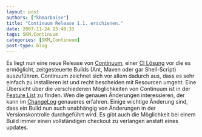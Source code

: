 ```yaml
---
layout: post
authors: ["khmarbaise"]
title: "Continuum Release 1.1. erschienen."
date: 2007-11-24 23:40:33
tags: SKM,Continuum
categories: [SKM,Continuum]
post-type: blog
---
```

Es liegt nun eine neue Release von <a href="https://maven.apache.org/continuum/"  title="Continuum">Continuum</a>, einer <a href="http://de.wikipedia.org/wiki/Kontinuierliche_Integration"  title="Continuous Integration">CI Lösung</a> vor die es ermöglicht, zeitgesteuerte Builds (Ant, Maven oder gar Shell-Script) auszuführen. Continuum zeichnet sich vor allem dadurch aus, dass es sehr einfach zu installieren ist und recht bescheiden mit Resourcen umgeht. Eine Übersicht über die verschiedenen Möglichkeiten von Continuum ist in der <a href="https://maven.apache.org/continuum/features.html"  title="Features">Feature List</a> zu finden. Wen die genauen Änderungen interessieren, der kann im <a href="https://maven.apache.org/continuum/change-log.html"  title="ChangeLog">ChangeLog</a> genaueres erfahren. Einige wichtige Änderung sind, dass ein Build nun auch unabhängig von Änderungen in der Versionskontrolle durchgeführt wird. Es gibt auch die Möglichkeit bei einem Build immer einen vollständigen checkout zu verlangen anstatt eines updates.
